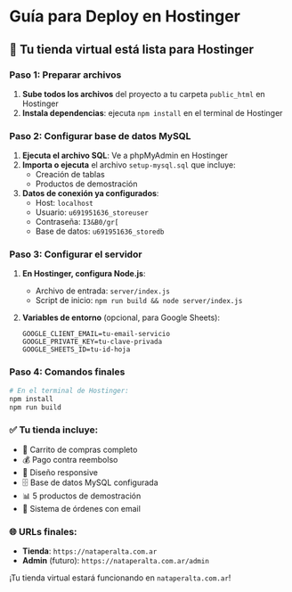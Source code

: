 # Guía para Deploy en Hostinger

## 🚀 Tu tienda virtual está lista para Hostinger

### Paso 1: Preparar archivos
1. **Sube todos los archivos** del proyecto a tu carpeta `public_html` en Hostinger
2. **Instala dependencias**: ejecuta `npm install` en el terminal de Hostinger

### Paso 2: Configurar base de datos MySQL
1. **Ejecuta el archivo SQL**: Ve a phpMyAdmin en Hostinger
2. **Importa o ejecuta** el archivo `setup-mysql.sql` que incluye:
   - Creación de tablas
   - Productos de demostración
3. **Datos de conexión ya configurados**:
   - Host: `localhost`
   - Usuario: `u691951636_storeuser`  
   - Contraseña: `I3&B0/gr[`
   - Base de datos: `u691951636_storedb`

### Paso 3: Configurar el servidor
1. **En Hostinger, configura Node.js**:
   - Archivo de entrada: `server/index.js`
   - Script de inicio: `npm run build && node server/index.js`

2. **Variables de entorno** (opcional, para Google Sheets):
   ```
   GOOGLE_CLIENT_EMAIL=tu-email-servicio
   GOOGLE_PRIVATE_KEY=tu-clave-privada  
   GOOGLE_SHEETS_ID=tu-id-hoja
   ```

### Paso 4: Comandos finales
```bash
# En el terminal de Hostinger:
npm install
npm run build
```

### ✅ Tu tienda incluye:
- 🛒 Carrito de compras completo
- 💰 Pago contra reembolso
- 📱 Diseño responsive
- 🗄️ Base de datos MySQL configurada
- 📊 5 productos de demostración
- 📧 Sistema de órdenes con email

### 🌐 URLs finales:
- **Tienda**: `https://nataperalta.com.ar`
- **Admin** (futuro): `https://nataperalta.com.ar/admin`

¡Tu tienda virtual estará funcionando en `nataperalta.com.ar`!